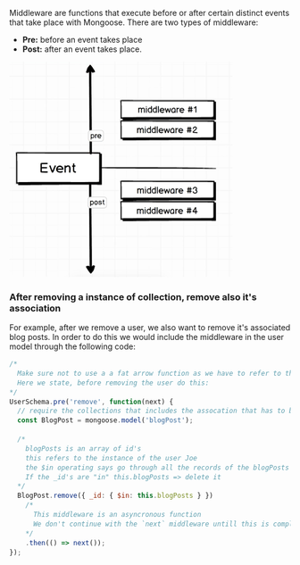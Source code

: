 Middleware are functions that execute before or after certain distinct events that take place with Mongoose. There are two types of middleware:
- **Pre:** before an event takes place
- **Post:** after an event takes place.

<img src="images/middleware.png" width="400">

### After removing a instance of collection, remove also it's association
For example, after we remove a user, we also want to remove it's associated blog posts. In order to do this we would include the middleware in the user model through the following code:
```js
/*
  Make sure not to use a a fat arrow function as we have to refer to the instance through `this`
  Here we state, before removing the user do this:
*/
UserSchema.pre('remove', function(next) {
  // require the collections that includes the assocation that has to be removed
  const BlogPost = mongoose.model('blogPost');

  /*
    blogPosts is an array of id's
    this refers to the instance of the user Joe
    the $in operating says go through all the records of the blogPosts collections
    If the _id's are "in" this.blogPosts => delete it
  */
  BlogPost.remove({ _id: { $in: this.blogPosts } })
    /*
      This middleware is an asyncronous function
      We don't continue with the `next` middleware untill this is completed
    */
    .then(() => next());
});
```

